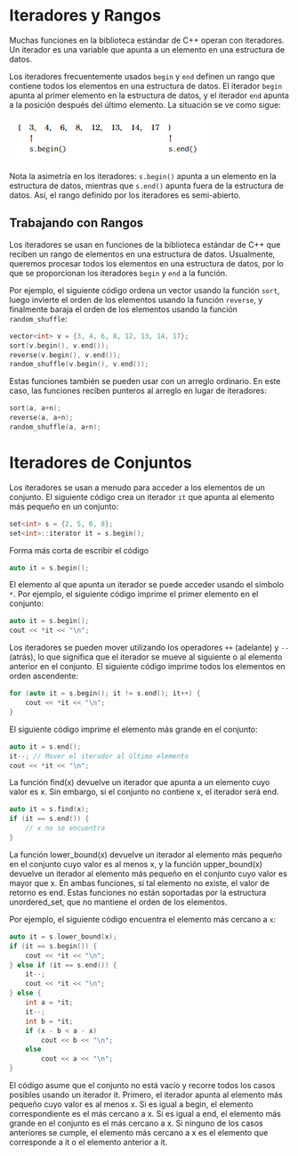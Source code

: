 # Iteradores y Rangos

Muchas funciones en la biblioteca estándar de C++ operan con iteradores. Un iterador es una variable que apunta a un elemento en una estructura de datos.

Los iteradores frecuentemente usados `begin` y `end` definen un rango que contiene todos los elementos en una estructura de datos. El iterador `begin` apunta al primer elemento en la estructura de datos, y el iterador `end` apunta a la posición después del último elemento. La situación se ve como sigue:

![alt text](image.png)


Nota la asimetría en los iteradores: `s.begin()` apunta a un elemento en la estructura de datos, mientras que `s.end()` apunta fuera de la estructura de datos. Así, el rango definido por los iteradores es semi-abierto.

## Trabajando con Rangos

Los iteradores se usan en funciones de la biblioteca estándar de C++ que reciben un rango de elementos en una estructura de datos. Usualmente, queremos procesar todos los elementos en una estructura de datos, por lo que se proporcionan los iteradores `begin` y `end` a la función.

Por ejemplo, el siguiente código ordena un vector usando la función `sort`, luego invierte el orden de los elementos usando la función `reverse`, y finalmente baraja el orden de los elementos usando la función `random_shuffle`:

```cpp
vector<int> v = {3, 4, 6, 8, 12, 13, 14, 17};
sort(v.begin(), v.end());
reverse(v.begin(), v.end());
random_shuffle(v.begin(), v.end());
```

Estas funciones también se pueden usar con un arreglo ordinario. En este caso, las funciones reciben punteros al arreglo en lugar de iteradores:

```cpp
sort(a, a+n);
reverse(a, a+n);
random_shuffle(a, a+n);
```

# Iteradores de Conjuntos

Los iteradores se usan a menudo para acceder a los elementos de un conjunto. El siguiente código crea un iterador `it` que apunta al elemento más pequeño en un conjunto:

```cpp
set<int> s = {2, 5, 6, 8};
set<int>::iterator it = s.begin();
```

Forma más corta de escribir el código

```cpp
auto it = s.begin();
```

El elemento al que apunta un iterador se puede acceder usando el símbolo `*`. Por ejemplo, el siguiente código imprime el primer elemento en el conjunto:

```cpp
auto it = s.begin();
cout << *it << "\n";
```

Los iteradores se pueden mover utilizando los operadores `++` (adelante) y `--` (atrás), lo que significa que el iterador se mueve al siguiente o al elemento anterior en el conjunto. El siguiente código imprime todos los elementos en orden ascendente:

```cpp
for (auto it = s.begin(); it != s.end(); it++) {
    cout << *it << "\n";
}
```

El siguiente código imprime el elemento más grande en el conjunto:

```cpp
auto it = s.end(); 
it--; // Mover el iterador al último elemento
cout << *it << "\n";
```

La función find(x) devuelve un iterador que apunta a un elemento cuyo valor es x. Sin embargo, si el conjunto no contiene x, el iterador será end.

```cpp
auto it = s.find(x);
if (it == s.end()) {
    // x no se encuentra
}
```

La función lower_bound(x) devuelve un iterador al elemento más pequeño en el conjunto cuyo valor es al menos x, y la función upper_bound(x) devuelve un iterador al elemento más pequeño en el conjunto cuyo valor es mayor que x. En ambas funciones, si tal elemento no existe, el valor de retorno es end. Estas funciones no están soportadas por la estructura unordered_set, que no mantiene el orden de los elementos.

Por ejemplo, el siguiente código encuentra el elemento más cercano a `x`:

```cpp
auto it = s.lower_bound(x);
if (it == s.begin()) {
    cout << *it << "\n";
} else if (it == s.end()) {
    it--;
    cout << *it << "\n";
} else {
    int a = *it; 
    it--;
    int b = *it;
    if (x - b < a - x) 
        cout << b << "\n";
    else 
        cout << a << "\n";
}
```

El código asume que el conjunto no está vacío y recorre todos los casos posibles usando un iterador it. Primero, el iterador apunta al elemento más pequeño cuyo valor es al menos x. Si es igual a begin, el elemento correspondiente es el más cercano a x. Si es igual a end, el elemento más grande en el conjunto es el más cercano a x. Si ninguno de los casos anteriores se cumple, el elemento más cercano a x es el elemento que corresponde a it o el elemento anterior a it.